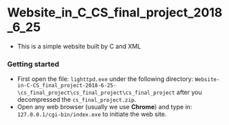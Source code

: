 # **Website_in_C_CS_final_project_2018_6_25**

* This is a simple website built by C and XML

### Getting started

* First open the file: `lighttpd.exe` under the following directory: `Website-in-C-CS_final_project-2018-6-25-\cs_final_project\cs_final_project\cs_final_project` after you decompressed the `cs_final_project.zip`.
* Open any web browser (usually we use **Chrome**) and type in: `127.0.0.1/cgi-bin/index.exe` to initiate the web site.  

